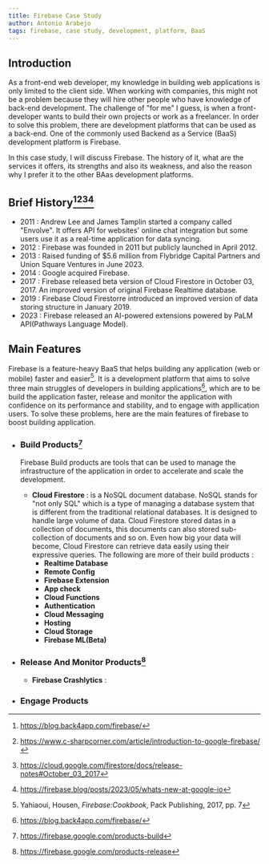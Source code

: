 ```yaml
---
title: Firebase Case Study
author: Antonio Arabejo
tags: firebase, case study, development, platform, BaaS
---
```


## Introduction

As a front-end web developer, my knowledge in building web applications is only limited to the client side. When working with companies, this might not be a problem because they will hire other people who have knowledge of back-end development. The challenge of "for me" I guess, is when a front-developer wants to  build their own projects or work as a freelancer. In order to solve this problem, there are development platforms that can be used as a back-end. One of the commonly used Backend as a Service (BaaS) development platform is Firebase.

In this case study, I will discuss Firebase. The history of it, what are the services it offers, its strengths and also its weakness, and also the reason why I prefer it to the other BAas development platforms.

## Brief History[^1][^2][^3][^4]

- 2011 : Andrew Lee and James Tamplin started a company called "Envolve". It offers API for websites' online chat integration but some users use it as a real-time application for data syncing.
- 2012 : Firebase was founded in 2011 but publicly launched in April 2012.
- 2013 : Raised funding of $5.6 million from Flybridge Capital Partners and Union Square Ventures in June 2023.
- 2014 : Google acquired Firebase.
- 2017 : Firebase released beta version of Cloud Firestore in October 03, 2017. An improved version of original Firebase Realtime database.
- 2019 : Firebase Cloud Firestorre introduced an improved version of data storing structure in January 2019.
- 2023 : Firebase released an AI-powered extensions powered by PaLM API(Pathways Language Model).

## Main Features

Firebase is a feature-heavy BaaS that helps building any application (web or mobile) faster and easier[^5]. It is a development platform that aims to solve three main struggles of developers in building applications[^6], which are to be build the application faster, release and monitor the application with confidence on its performance and stability, and to engage with appllication users. To solve these problems, here are the main features of firebase to boost building application.

 - ### Build Products[^7]

   Firebase Build products are tools that can be used to manage the infrastructure of the application in order to accelerate and scale the development.
   
   - **Cloud Firestore** : is a NoSQL document database. NoSQL stands for "not only SQL" which is a type of managing a database system that is different from the traditional relational databases. It is designed to handle large volume of data. Cloud Firestore stored datas in a collection of documents, this documents can also stored sub-collection of documents and so on. Even how big your data will become, Cloud Firestore can retrieve data easily using their expressive queries. The following are more of their build products :
       - **Realtime Database**
       - **Remote Config**
       - **Firebase Extension**
       - **App check**
       - **Cloud Functions**
       - **Authentication**
       - **Cloud Messaging**
       - **Hosting**
       - **Cloud Storage**
       - **Firebase ML(Beta)**
         
- ### Release And Monitor Products[^8]
    - **Firebase Crashlytics** : 
  
- ### Engage Products

[^1]: https://blog.back4app.com/firebase/
[^2]: https://www.c-sharpcorner.com/article/introduction-to-google-firebase/
[^3]: https://cloud.google.com/firestore/docs/release-notes#October_03_2017
[^4]: https://firebase.blog/posts/2023/05/whats-new-at-google-io
[^5]: Yahiaoui, Housen, _Firebase:Cookbook_, Pack Publishing, 2017, pp. 7
[^6]: https://blog.back4app.com/firebase/
[^7]: https://firebase.google.com/products-build
[^8]: https://firebase.google.com/products-release
